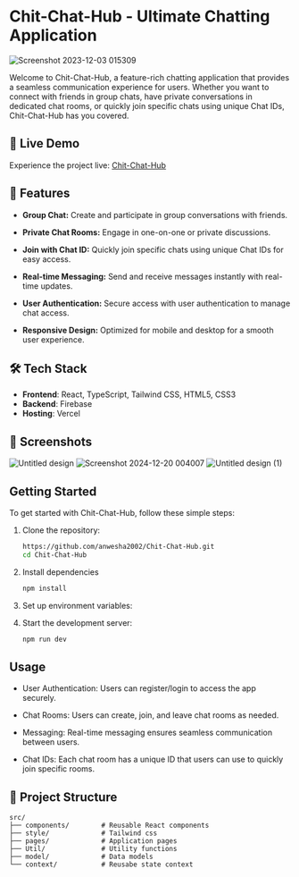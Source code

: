 # Chit-Chat-Hub - Ultimate Chatting Application

![Screenshot 2023-12-03 015309](https://github.com/anwesha2002/Chit-Chat-Hub/assets/116761608/bf3b5837-b8a6-4885-964e-47dbe04e0e75)


Welcome to Chit-Chat-Hub, a feature-rich chatting application that provides a seamless communication experience for users. Whether you want to connect with friends in group chats, have private conversations in dedicated chat rooms, or quickly join specific chats using unique Chat IDs, Chit-Chat-Hub has you covered.

## 🚀 Live Demo

Experience the project live: [Chit-Chat-Hub](https://chit-chat-hub-anwesha2002s-projects.vercel.app/)


## 🌟 Features

- **Group Chat:**  Create and participate in group conversations with friends.

- **Private Chat Rooms:** Engage in one-on-one or private discussions.

- **Join with Chat ID:** Quickly join specific chats using unique Chat IDs for easy access.

- **Real-time Messaging:** Send and receive messages instantly with real-time updates.
  
- **User Authentication:** Secure access with user authentication to manage chat access.
  
- **Responsive Design:** Optimized for mobile and desktop for a smooth user experience.


## 🛠️ Tech Stack

- **Frontend**: React, TypeScript, Tailwind CSS, HTML5, CSS3
- **Backend**: Firebase
- **Hosting**: Vercel

## 📸 Screenshots


![Untitled design](https://github.com/user-attachments/assets/18146ea0-cd63-47c3-8d61-38e165ba84a3)
![Screenshot 2024-12-20 004007](https://github.com/user-attachments/assets/682df90f-8ec1-4f2e-b761-bfa941ef6050)
![Untitled design (1)](https://github.com/user-attachments/assets/635e8e12-6c75-42f6-9f32-1dd85c702785)


## Getting Started

To get started with Chit-Chat-Hub, follow these simple steps:

1. Clone the repository:

   ```bash
   https://github.com/anwesha2002/Chit-Chat-Hub.git
   cd Chit-Chat-Hub

2. Install dependencies

   ```bash
   npm install

3. Set up environment variables:
   
4. Start the development server:
   
   ```bash
   npm run dev
   

## Usage

- User Authentication: Users can register/login to access the app securely.
  
- Chat Rooms: Users can create, join, and leave chat rooms as needed.
  
- Messaging: Real-time messaging ensures seamless communication between users.
  
- Chat IDs: Each chat room has a unique ID that users can use to quickly join specific rooms.


## 📂 Project Structure

```plaintext
src/
├── components/        # Reusable React components
├── style/             # Tailwind css
├── pages/             # Application pages
├── Util/              # Utility functions
├── model/             # Data models
└── context/           # Reusabe state context









